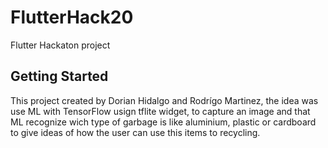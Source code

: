 # FlutterHack20

Flutter Hackaton project

## Getting Started

This project created by Dorian Hidalgo and Rodrígo Martinez,
the idea was use ML with TensorFlow usign tflite widget, to 
capture an image and that ML recognize wich type of garbage is
like aluminium, plastic or cardboard to give ideas of how the
user can use this items to recycling.
